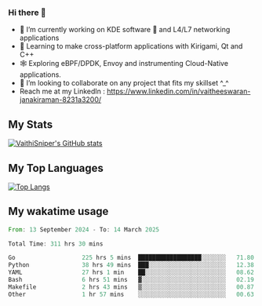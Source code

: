 ### Hi there 👋

- 🔭 I’m currently working on KDE software 💓 and L4/L7 networking applications 
- 📖 Learning to make cross-platform applications with Kirigami, Qt and C++
- 🕸️ Exploring eBPF/DPDK, Envoy and instrumenting Cloud-Native applications. 
- 👯 I’m looking to collaborate on any project that fits my skillset ^_^
- Reach me at my LinkedIn : https://www.linkedin.com/in/vaitheeswaran-janakiraman-8231a3200/

## My Stats
[![VaithiSniper's GitHub stats](https://github-readme-stats.vercel.app/api?username=VaithiSniper&hide=stars&theme=radical)](https://github.com/anuraghazra/github-readme-stats)

## My Top Languages

[![Top Langs](https://github-readme-stats.vercel.app/api/top-langs/?username=VaithiSniper&layout=compact)](https://github.com/anuraghazra/github-readme-stats)

## My wakatime usage

<!--START_SECTION:waka-->

```rust
From: 13 September 2024 - To: 14 March 2025

Total Time: 311 hrs 30 mins

Go                   225 hrs 5 mins  ██████████████████░░░░░░░   71.80 %
Python               38 hrs 49 mins  ███░░░░░░░░░░░░░░░░░░░░░░   12.38 %
YAML                 27 hrs 1 min    ██░░░░░░░░░░░░░░░░░░░░░░░   08.62 %
Bash                 6 hrs 51 mins   ▓░░░░░░░░░░░░░░░░░░░░░░░░   02.19 %
Makefile             2 hrs 43 mins   ▒░░░░░░░░░░░░░░░░░░░░░░░░   00.87 %
Other                1 hr 57 mins    ░░░░░░░░░░░░░░░░░░░░░░░░░   00.63 %
```

<!--END_SECTION:waka-->
